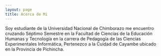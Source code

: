 ```yaml
---
layout: page
title: Acerca de Mi
---
```


Soy estudiante de la Universidad Nacional de Chimborazo me encuentro cruzando
 Séptimo Semestre en la Facultad de Ciencias de la Educación Humanas y Tecnología
 en la carrera de Pedagogía de las Ciencias Experimentales Informática, Pertenezco
 a la Cuidad de  Cayambe ubicado en la Provincia de Pichincha.
